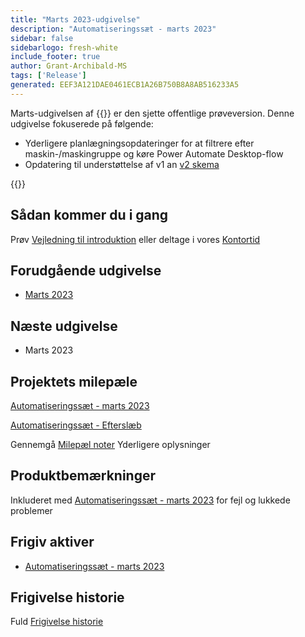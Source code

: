 ```yaml
---
title: "Marts 2023-udgivelse"
description: "Automatiseringssæt - marts 2023"
sidebar: false
sidebarlogo: fresh-white
include_footer: true
author: Grant-Archibald-MS
tags: ['Release']
generated: EEF3A121DAE0461ECB1A26B750B8A8AB516233A5
---
```


Marts-udgivelsen af {{<product-name>}} er den sjette offentlige prøveversion. Denne udgivelse fokuserede på følgende:

- Yderligere planlægningsopdateringer for at filtrere efter maskin-/maskingruppe og køre Power Automate Desktop-flow
- Opdatering til understøttelse af v1 an [v2 skema](https://learn.microsoft.com/en-us/power-automate/desktop-flows/schema)

{{<questions name="/content/da/releases/march-2023.json" completed="Tak, fordi du gav feedback" showNavigationButtons="false" locale="da">}}

## Sådan kommer du i gang

Prøv [Vejledning til introduktion](/da/get-started) eller deltage i vores [Kontortid](/da/office-hours)

## Forudgående udgivelse

- [Marts 2023](/da/releases/february-2023)

## Næste udgivelse

- Marts 2023

## Projektets milepæle

[Automatiseringssæt - marts 2023](https://github.com/orgs/microsoft/projects/486/views/10)

[Automatiseringssæt - Efterslæb](https://github.com/orgs/microsoft/projects/486/views/1)

Gennemgå [Milepæl noter](/da/releases/milestones) Yderligere oplysninger

## Produktbemærkninger

Inkluderet med [Automatiseringssæt - marts 2023](https://github.com/microsoft/powercat-automation-kit/releases/tag/AutomationKit-March2023) for fejl og lukkede problemer

## Frigiv aktiver

- [Automatiseringssæt - marts 2023](https://github.com/microsoft/powercat-automation-kit/releases/tag/AutomationKit-March2023)

## Frigivelse historie

Fuld [Frigivelse historie](/da/releases)
